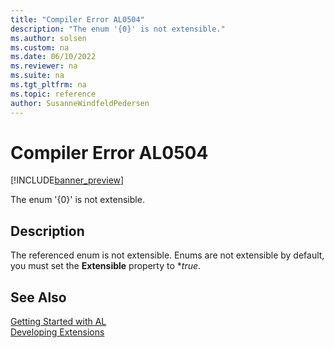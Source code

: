 ```yaml
---
title: "Compiler Error AL0504"
description: "The enum '{0}' is not extensible."
ms.author: solsen
ms.custom: na
ms.date: 06/10/2022
ms.reviewer: na
ms.suite: na
ms.tgt_pltfrm: na
ms.topic: reference
author: SusanneWindfeldPedersen
---
```

[//]: # (START>DO_NOT_EDIT)
[//]: # (IMPORTANT:Do not edit any of the content between here and the END>DO_NOT_EDIT.)
[//]: # (Any modifications should be made in the .xml files in the ModernDev repo.)
# Compiler Error AL0504

[!INCLUDE[banner_preview](../includes/banner_preview.md)]

The enum '{0}' is not extensible.

## Description
The referenced enum is not extensible. Enums are not extensible by default, you must set the **Extensible** property to **true*.  

[//]: # (IMPORTANT: END>DO_NOT_EDIT)
## See Also  
[Getting Started with AL](../devenv-get-started.md)  
[Developing Extensions](../devenv-dev-overview.md)  